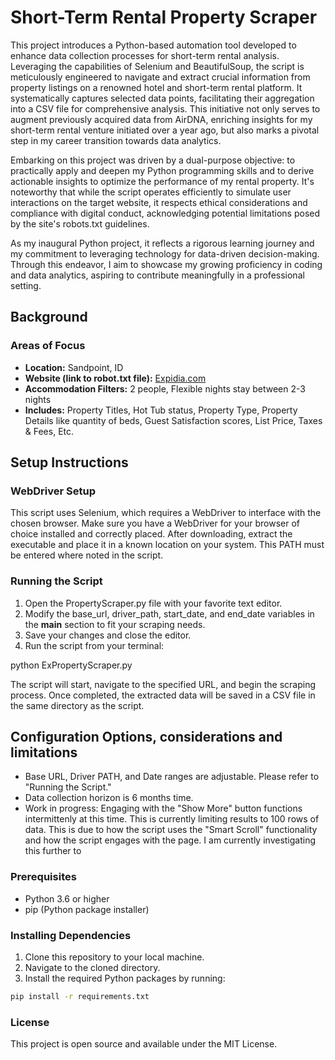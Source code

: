 # Short-Term Rental Property Scraper

This project introduces a Python-based automation tool developed to enhance data collection processes for short-term rental analysis. Leveraging the capabilities of Selenium and BeautifulSoup, the script is meticulously engineered to navigate and extract crucial information from property listings on a renowned hotel and short-term rental platform. It systematically captures selected data points, facilitating their aggregation into a CSV file for comprehensive analysis. This initiative not only serves to augment previously acquired data from AirDNA, enriching insights for my short-term rental venture initiated over a year ago, but also marks a pivotal step in my career transition towards data analytics.

Embarking on this project was driven by a dual-purpose objective: to practically apply and deepen my Python programming skills and to derive actionable insights to optimize the performance of my rental property. It's noteworthy that while the script operates efficiently to simulate user interactions on the target website, it respects ethical considerations and compliance with digital conduct, acknowledging potential limitations posed by the site's robots.txt guidelines.

As my inaugural Python project, it reflects a rigorous learning journey and my commitment to leveraging technology for data-driven decision-making. Through this endeavor, I aim to showcase my growing proficiency in coding and data analytics, aspiring to contribute meaningfully in a professional setting.

## Background

### Areas of Focus
- **Location:** Sandpoint, ID
- **Website (link to robot.txt file):** [Expidia.com](https://www.expedia.com/robots.txt)
- **Accommodation Filters:** 2 people, Flexible nights stay between 2-3 nights
- **Includes:** Property Titles, Hot Tub status, Property Type, Property Details like quantity of beds, Guest Satisfaction scores, List Price, Taxes & Fees, Etc.

## Setup Instructions

### WebDriver Setup
This script uses Selenium, which requires a WebDriver to interface with the chosen browser. 
Make sure you have a WebDriver for your browser of choice installed and correctly placed.
After downloading, extract the executable and place it in a known location on your system. This PATH must be entered where noted in the script.

### Running the Script
1. Open the PropertyScraper.py file with your favorite text editor.
2. Modify the base_url, driver_path, start_date, and end_date variables in the __main__ section to fit your scraping needs.
3. Save your changes and close the editor.
4. Run the script from your terminal:

python ExPropertyScraper.py

The script will start, navigate to the specified URL, and begin the scraping process. 
Once completed, the extracted data will be saved in a CSV file in the same directory as the script.

## Configuration Options, considerations and limitations
- Base URL, Driver PATH, and Date ranges are adjustable. Please refer to "Running the Script."
- Data collection horizon is 6 months time.
- Work in progress: Engaging with the "Show More" button functions intermittenly at this time. This is currently limiting results to 100 rows of data. This is due to how the script uses the "Smart Scroll" functionality and how the script engages with the page. I am currently investigating this further to 


### Prerequisites

- Python 3.6 or higher
- pip (Python package installer)

### Installing Dependencies

1. Clone this repository to your local machine.
2. Navigate to the cloned directory.
3. Install the required Python packages by running:

```bash
pip install -r requirements.txt
```

### License

This project is open source and available under the MIT License.

